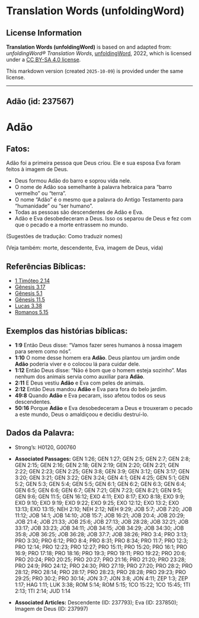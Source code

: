 # Translation Words (unfoldingWord)

## License Information

**Translation Words (unfoldingWord)** is based on and adapted from: _unfoldingWord® Translation Words_, [unfoldingWord](https://unfoldingword.org/utw), 2022, which is licensed under a [CC BY-SA 4.0 license](https://creativecommons.org/licenses/by-sa/4.0/legalcode.en).

This markdown version (created `2025-10-09`) is provided under the same license.



--------------------------------

## Adão (id: 237567)

Adão
====

Fatos:
------

Adão foi a primeira pessoa que Deus criou. Ele e sua esposa Eva foram feitos à imagem de Deus.

* Deus formou Adão do barro e soprou vida nele.
* O nome de Adão soa semelhante à palavra hebraica para “barro vermelho” ou “terra”.
* O nome “Adão” é o mesmo que a palavra do Antigo Testamento para “humanidade” ou “ser humano”.
* Todas as pessoas são descendentes de Adão e Eva.
* Adão e Eva desobedeceram a Deus. Isso os separou de Deus e fez com que o pecado e a morte entrassem no mundo.

(Sugestões de tradução: Como traduzir nomes)

(Veja também: morte, descendente, Eva, imagem de Deus, vida)

Referências Bíblicas:
---------------------

* [1 Timóteo 2\.14](https://ref.ly/1Tim2:14)
* [Gênesis 3\.17](https://ref.ly/Gen3:17)
* [Gênesis 5\.1](https://ref.ly/Gen5:1)
* [Gênesis 11\.5](https://ref.ly/Gen11:5)
* [Lucas 3\.38](https://ref.ly/Luke3:38)
* [Romanos 5\.15](https://ref.ly/Rom5:15)

Exemplos das histórias bíblicas:
--------------------------------

* **1:9** Então Deus disse: “Vamos fazer seres humanos à nossa imagem para serem como nós”.
* **1:10** O nome desse homem era **Adão**. Deus plantou um jardim onde **Adão** poderia viver e o colocou lá para cuidar dele.
* **1:12** Então Deus disse: “Não é bom que o homem esteja sozinho”. Mas nenhum dos animais servia como auxiliar para **Adão**.
* **2:11** E Deus vestiu **Adão** e Eva com peles de animais.
* **2:12** Então Deus mandou **Adão** e Eva para fora do belo jardim.
* **49:8** Quando **Adão** e Eva pecaram, isso afetou todos os seus descendentes.
* **50:16** Porque **Adão** e Eva desobedeceram a Deus e trouxeram o pecado a este mundo, Deus o amaldiçoou e decidiu destruí\-lo.

Dados da Palavra:
-----------------

* Strong’s: H0120, G00760

* **Associated Passages:** GEN 1:26; GEN 1:27; GEN 2:5; GEN 2:7; GEN 2:8; GEN 2:15; GEN 2:16; GEN 2:18; GEN 2:19; GEN 2:20; GEN 2:21; GEN 2:22; GEN 2:23; GEN 2:25; GEN 3:8; GEN 3:9; GEN 3:12; GEN 3:17; GEN 3:20; GEN 3:21; GEN 3:22; GEN 3:24; GEN 4:1; GEN 4:25; GEN 5:1; GEN 5:2; GEN 5:3; GEN 5:4; GEN 5:5; GEN 6:1; GEN 6:2; GEN 6:3; GEN 6:4; GEN 6:5; GEN 6:6; GEN 6:7; GEN 7:21; GEN 7:23; GEN 8:21; GEN 9:5; GEN 9:6; GEN 11:5; GEN 16:12; EXO 4:11; EXO 8:17; EXO 8:18; EXO 9:9; EXO 9:10; EXO 9:19; EXO 9:22; EXO 9:25; EXO 12:12; EXO 13:2; EXO 13:13; EXO 13:15; NEH 2:10; NEH 2:12; NEH 9:29; JOB 5:7; JOB 7:20; JOB 11:12; JOB 14:1; JOB 14:10; JOB 15:7; JOB 16:21; JOB 20:4; JOB 20:29; JOB 21:4; JOB 21:33; JOB 25:6; JOB 27:13; JOB 28:28; JOB 32:21; JOB 33:17; JOB 33:23; JOB 34:11; JOB 34:15; JOB 34:29; JOB 34:30; JOB 35:8; JOB 36:25; JOB 36:28; JOB 37:7; JOB 38:26; PRO 3:4; PRO 3:13; PRO 3:30; PRO 6:12; PRO 8:4; PRO 8:31; PRO 8:34; PRO 11:7; PRO 12:3; PRO 12:14; PRO 12:23; PRO 12:27; PRO 15:11; PRO 15:20; PRO 16:1; PRO 16:9; PRO 17:18; PRO 18:16; PRO 19:3; PRO 19:11; PRO 19:22; PRO 20:6; PRO 20:24; PRO 20:25; PRO 20:27; PRO 21:16; PRO 21:20; PRO 23:28; PRO 24:9; PRO 24:12; PRO 24:30; PRO 27:19; PRO 27:20; PRO 28:2; PRO 28:12; PRO 28:14; PRO 28:17; PRO 28:23; PRO 28:28; PRO 29:23; PRO 29:25; PRO 30:2; PRO 30:14; JON 3:7; JON 3:8; JON 4:11; ZEP 1:3; ZEP 1:17; HAG 1:11; LUK 3:38; ROM 5:14; ROM 5:15; 1CO 15:22; 1CO 15:45; 1TI 2:13; 1TI 2:14; JUD 1:14
* **Associated Articles:** Descendente (ID: 237793); Eva (ID: 237850); Imagem de Deus (ID: 237997)

